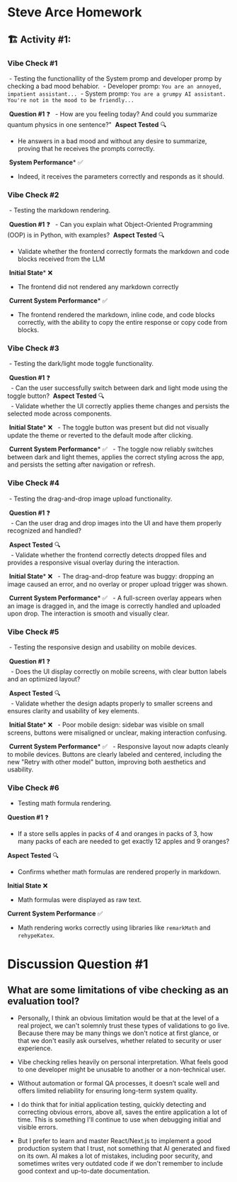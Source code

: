 
# Steve Arce Homework

## 🏗️ Activity #1:

### Vibe Check #1

 - Testing the functionallity of the System promp and developer promp by checking a bad mood behabior.
 - Developer promp: `You are an annoyed, impatient assistant...`
 - System promp: `You are a grumpy AI assistant. You're not in the mood to be friendly...`

 **Question #1** ❓
  - How are you feeling today? And could you summarize quantum physics in one sentence?"
 **Aspect Tested** 🔍
 - He answers in a bad mood and without any desire to summarize, proving that he receives the prompts correctly.

 **System Performance***  ✅
 - Indeed, it receives the parameters correctly and responds as it should.

### Vibe Check #2

 - Testing the markdown rendering.

 **Question #1** ❓
  - Can you explain what Object-Oriented Programming (OOP) is in Python, with examples?
 **Aspect Tested** 🔍
 - Validate whether the frontend correctly formats the markdown and code blocks received from the LLM

 **Initial State***  ❌
 - The frontend did not rendered any markdown correctly

 **Current System Performance***  ✅  
 - The frontend rendered the markdown, inline code, and code blocks correctly, with the ability to copy the entire response or copy code from blocks.



### Vibe Check #3

 - Testing the dark/light mode toggle functionality.

 **Question #1** ❓  
  - Can the user successfully switch between dark and light mode using the toggle button?
 **Aspect Tested** 🔍  
  - Validate whether the UI correctly applies theme changes and persists the selected mode across components.

 **Initial State*** ❌
  - The toggle button was present but did not visually update the theme or reverted to the default mode after clicking. 

 **Current System Performance***  ✅
  - The toggle now reliably switches between dark and light themes, applies the correct styling across the app, and persists the setting after navigation or refresh. 


### Vibe Check #4

 - Testing the drag-and-drop image upload functionality.

 **Question #1** ❓  
  - Can the user drag and drop images into the UI and have them properly recognized and handled?

 **Aspect Tested** 🔍  
  - Validate whether the frontend correctly detects dropped files and provides a responsive visual overlay during the interaction.

 **Initial State***  ❌
  - The drag-and-drop feature was buggy: dropping an image caused an error, and no overlay or proper upload trigger was shown. 

 **Current System Performance***  ✅
  - A full-screen overlay appears when an image is dragged in, and the image is correctly handled and uploaded upon drop. The interaction is smooth and visually clear. 


### Vibe Check #5

 - Testing the responsive design and usability on mobile devices.

 **Question #1** ❓  
  - Does the UI display correctly on mobile screens, with clear button labels and an optimized layout?

 **Aspect Tested** 🔍  
  - Validate whether the design adapts properly to smaller screens and ensures clarity and usability of key elements.

 **Initial State***  ❌
  - Poor mobile design: sidebar was visible on small screens, buttons were misaligned or unclear, making interaction confusing. 

 **Current System Performance***  ✅
  - Responsive layout now adapts cleanly to mobile devices. Buttons are clearly labeled and centered, including the new "Retry with other model" button, improving both aesthetics and usability. 



### Vibe Check #6

- Testing math formula rendering.

**Question #1** ❓  
- If a store sells apples in packs of 4 and oranges in packs of 3, how many packs of each are needed to get exactly 12 apples and 9 oranges?

**Aspect Tested** 🔍  
- Confirms whether math formulas are rendered properly in markdown.

**Initial State** ❌  
- Math formulas were displayed as raw text.

**Current System Performance** ✅  
- Math rendering works correctly using libraries like `remarkMath` and `rehypeKatex`.




# Discussion Question #1

## What are some limitations of vibe checking as an evaluation tool?

 - Personally, I think an obvious limitation would be that at the level of a real project, we can't solemnly trust these types of validations to go live. Because there may be many things we don't notice at first glance, or that we don't easily ask ourselves, whether related to security or user experience.

 - Vibe checking relies heavily on personal interpretation. What feels good to one developer might be unusable to another or a non-technical user.

 - Without automation or formal QA processes, it doesn’t scale well and offers limited reliability for ensuring long-term system quality.

 - I do think that for initial application testing, quickly detecting and correcting obvious errors, above all, saves the entire application a lot of time. This is something I'll continue to use when debugging initial and visible errors.

 - But I prefer to learn and master React/Next.js to implement a good production system that I trust, not something that AI generated and fixed on its own. AI makes a lot of mistakes, including poor security, and sometimes writes very outdated code if we don't remember to include good context and up-to-date documentation.